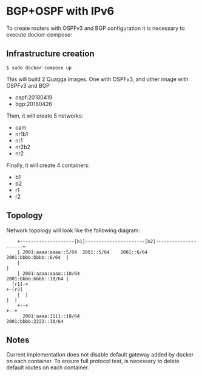 # BGP+OSPF with IPv6
To create routers with OSPFv3 and BGP configuration it is necessary to execute docker-compose:

## Infrastructure creation 

```
$ sudo docker-compose up
```

This will build 2 Quagga images. One with OSPFv3, and other image with OSPFv3 and BGP
* ospf:20180419
* bgp:20180426

Then, it will create 5 networks:
* oam
* nr1b1
* nr1
* nr2b2
* nr2

Finally, it will create 4 containers:
* b1
* b2
* r1
* r2

## Topology

Network topology will look like the following diagram:

```
    +--------------------[b1]----------------------[b2]---------------------+
    | 2001:aaaa:aaaa::5/64  2001::5/64    2001::6/64  2001:bbbb:bbbb::6/64  |
    |                                                                       |
    | 2001:aaaa:aaaa::10/64                           2001:bbbb:bbbb::10/64 |
  [r1]-+                                                                 +-[r2]
    |  |                                                                 |  |
    +--+                                                                 +--+
      2001:aaaa:1111::10/64                           2001:bbbb:2222::10/64
```

## Notes

Current implementation does not disable default gateway added by docker on each container. To ensure full protocol test, is necessary to delete default routes on each container.
